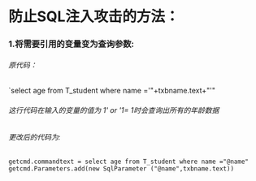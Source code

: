 ﻿# 防止SQL注入攻击的方法：
### 1.将需要引用的变量变为查询参数:
###### 原代码：
`select age from T_student where name ='"+txbname.text+"'"
###### 这行代码在输入的变量的值为 1' or '1= 1时会查询出所有的年龄数据

###### 更改后的代码为:
```
getcmd.commandtext = select age from T_student where name ="@name"
getcmd.Parameters.add(new SqlParameter ("@name",txbname.text))
```
